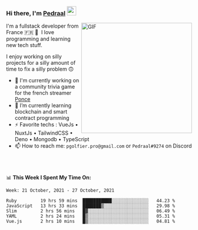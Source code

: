 ### Hi there, I'm <a href="https://pedraal.dev" target="_blank">Pedraal</a> <img src="https://media.giphy.com/media/hvRJCLFzcasrR4ia7z/giphy.gif" width="25px">
<img align="right" alt="GIF" src="https://pedraal.dev/avatar.png" width="300" height="300" />

I'm a fullstack developer from France 🇫🇷 🥖 &nbsp;I love programming and learning new
tech stuff.

I enjoy working on silly projects for a silly amount of time to fix a silly problem 🙃

- 🔭  I'm currently working on a community trivia game for the french streamer <a href="https://twitch.tv/ponce" target="_blank">Ponce</a>
- 🌱 I’m currently learning blockchain and smart contract programming
- ⚡ Favorite techs : VueJs &bull; NuxtJs &bull; TailwindCSS &bull; Deno &bull; Mongodb &bull; TypeScript
- 📫 How to reach me: `pgolfier.pro@gmail.com` or `Pedraal#9274` on Discord

<br>
<br>

📊 **This Week I Spent My Time On:**
<!--START_SECTION:waka-->
```text
Week: 21 October, 2021 - 27 October, 2021

Ruby         19 hrs 59 mins  ███████████░░░░░░░░░░░░░░   44.23 % 
JavaScript   13 hrs 33 mins  ███████▒░░░░░░░░░░░░░░░░░   29.98 % 
Slim         2 hrs 56 mins   █▓░░░░░░░░░░░░░░░░░░░░░░░   06.49 % 
YAML         2 hrs 24 mins   █▒░░░░░░░░░░░░░░░░░░░░░░░   05.31 % 
Vue.js       2 hrs 10 mins   █▒░░░░░░░░░░░░░░░░░░░░░░░   04.81 % 
```
<!--END_SECTION:waka-->
